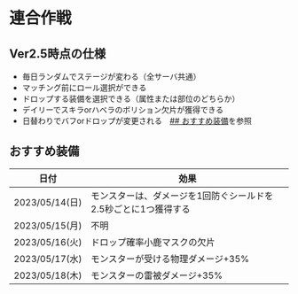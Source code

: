 # 連合作戦

## Ver2.5時点の仕様
* 毎日ランダムでステージが変わる（全サーバ共通）
* マッチング前にロール選択ができる
* ドロップする装備を選択できる（属性または部位のどちらか）
* デイリーでスキラorハベラのボリション欠片が獲得できる
* 日替わりでバフorドロップが変更される　[## おすすめ装備](/doc/jointoperation.md#おすすめ装備)を参照


## おすすめ装備

| 日付 | 効果 |
| :---: | --- |
| 2023/05/14(日) | モンスターは、ダメージを1回防ぐシールドを2.5秒ごとに1つ獲得する |
| 2023/05/15(月) | 不明 |
| 2023/05/16(火) | ドロップ確率小鹿マスクの欠片 |
| 2023/05/17(水) | モンスターが受ける物理ダメージ+35% |
| 2023/05/18(木) | モンスターの雷被ダメージ+35% |
